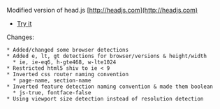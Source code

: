 Modified version of head.js [http://headjs.com](http://headjs.com)


* [Try it](http://itechnology.github.com/headjs/)

Changes:

    * Added/changed some browser detections
    * Added e, lt, gt detections for browser/versions & height/width
      * ie, ie-eq6, h-gte468, w-lte1024
    * Restricted html5 shiv to ie < 9
    * Inverted css router naming convention
      * page-name, section-name
    * Inverted feature detection naming convention & made them boolean
      * js-true, fontface-false
    * Using viewport size detection instead of resolution detection
